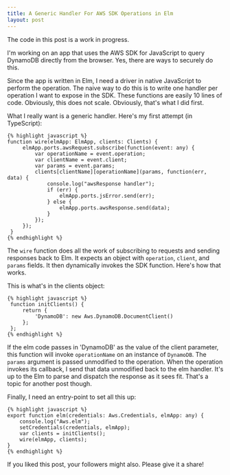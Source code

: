 ```yaml
---
title: A Generic Handler For AWS SDK Operations in Elm
layout: post
---
```


The code in this post is a work in progress.

I'm working on an app that uses the AWS SDK for JavaScript to query DynamoDB directly from the browser.
Yes, there are ways to securely do this.

Since the app is written in Elm, I need a driver in native JavaScript to perform the operation.
The naive way to do this is to write one handler per operation I want to expose in the SDK.
These functions are easily 10 lines of code.
Obviously, this does not scale.
Obviously, that's what I did first.

What I really want is a generic handler.
Here's my first attempt (in TypeScript):

    {% highlight javascript %}
    function wire(elmApp: ElmApp, clients: Clients) {
         elmApp.ports.awsRequest.subscribe(function(event: any) {
             var operationName = event.operation;
             var clientName = event.client;
             var params = event.params;
             clients[clientName][operationName](params, function(err, data) {
                 console.log("awsResponse handler");
                 if (err) {
                     elmApp.ports.jsError.send(err);
                 } else {
                     elmApp.ports.awsResponse.send(data);
                 }
             });
         });
     }
    {% endhighlight %}

The `wire` function does all the work of subscribing to requests and sending responses back to Elm.
It expects an object with `operation`, `client`, and `params` fields.
It then dynamically invokes the SDK function.
Here's how that works.

This is what's in the clients object:

    {% highlight javascript %}
     function initClients() {
         return {
             'DynamoDB': new Aws.DynamoDB.DocumentClient()
         };
     };
    {% endhighlight %}

If the elm code passes in 'DynamoDB' as the value of the client parameter, this function will invoke `operationName` on an instance of `DynamoDB`.
The `params` argument is passed unmodified to the operation.
When the operation invokes its callback, I send that data unmodified back to the elm handler.
It's up to the Elm to parse and dispatch the response as it sees fit.
That's a topic for another post though.

Finally, I need an entry-point to set all this up:

    {% highlight javascript %}
    export function elm(credentials: Aws.Credentials, elmApp: any) {
        console.log("Aws.elm");
        setCredentials(credentials, elmApp);
        var clients = initClients();
        wire(elmApp, clients);
    }
    {% endhighlight %}

If you liked this post, your followers might also.
Please give it a share!
